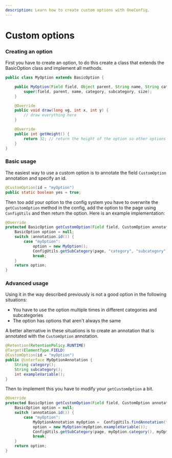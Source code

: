 ```yaml
---
description: Learn how to create custom options with OneConfig.
---
```


# Custom options

### Creating an option

First you have to create an option, to do this create a class that extends the BasicOption class and implement all methods.

```java
public class MyOption extends BasicOption {

    public MyOption(Field field, Object parent, String name, String category, String subcategory, int size) {
        super(field, parent, name, category, subcategory, size);
    }

    @Override
    public void draw(long vg, int x, int y) {
        // draw everything here
    }

    @Override
    public int getHeight() {
        return 32; // return the height of the option so other options can be placed accordingly
    }
}
```

### Basic usage

The easiest way to use a custom option is to annotate the field `CustomOption` annotation and specify an id.

```java
@CustomOption(id = "myOption")
public static boolean yes = true;
```

Then too add your option to the config system you have to overwrite the `getCustomOption` method in the config, add the option to the page using `ConfigUtils` and then return the option. Here is an example implementation:

```java
@Override
protected BasicOption getCustomOption(Field field, CustomOption annotation, OptionPage page, Mod mod, boolean migrate) {
    BasicOption option = null;
    switch (annotation.id()) {
        case "myOption":
            option = new MyOption();
            ConfigUtils.getSubCategory(page, "category", "subcategory").options.add(option);
            break;
    }
    return option;
}
```

### Advanced usage

Using it in the way described previously is not a good option in the following situations:

* You have to use the option multiple times in different categories and subcategories
* The option has options that aren't always the same

A better alternative in these situations is to create an annotation that is annotated with the  `CustomOption` annotation.

```java
@Retention(RetentionPolicy.RUNTIME)
@Target(ElementType.FIELD)
@CustomOption(id = "myOption")
public @interface MyOptionAnnotation {
    String category();
    String subcategory();
    int exampleVariable();
}
```

Then to implement this you have to modify your `getCustomOption` a bit.

```java
@Override
protected BasicOption getCustomOption(Field field, CustomOption annotation, OptionPage page, Mod mod, boolean migrate) {
    BasicOption option = null;
    switch (annotation.id()) {
        case "myOption":
            MyOptionAnnotation myOption =  ConfigUtils.findAnnotation(field, MyOptionAnnotation.class);
            option = new MyOption(myOption.exampleVariable());
            ConfigUtils.getSubCategory(page, myOption.category(), myOption.subcategory()).options.add(option);
            break;
    }
    return option;
}
```

